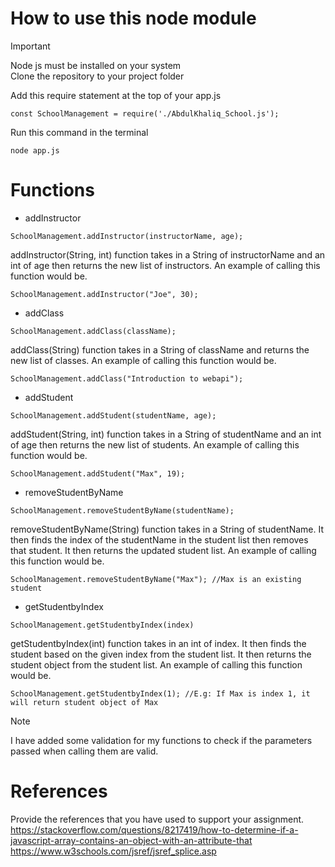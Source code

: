 # How to use this node module

> [!IMPORTANT]
> Node js must be installed on your system </br>
> Clone the repository to your project folder

Add this require statement at the top of your app.js
```
const SchoolManagement = require('./AbdulKhaliq_School.js');
```

Run this command in the terminal
```
node app.js
```


# Functions
* addInstructor
```
SchoolManagement.addInstructor(instructorName, age);
```

addInstructor(String, int) function takes in a String of instructorName and an int of age then returns the new list of instructors. An example of calling this function would be.

```
SchoolManagement.addInstructor("Joe", 30);
```

* addClass
```
SchoolManagement.addClass(className);
```

addClass(String) function takes in a String of className and returns the new list of classes. An example of calling this function would be.

```
SchoolManagement.addClass("Introduction to webapi");
```

* addStudent
```
SchoolManagement.addStudent(studentName, age);
```

addStudent(String, int) function takes in a String of studentName and an int of age then returns the new list of students. An example of calling this function would be.

```
SchoolManagement.addStudent("Max", 19);
```

* removeStudentByName
```
SchoolManagement.removeStudentByName(studentName);
```

removeStudentByName(String) function takes in a String of studentName. It then finds the index of the studentName in the student list then removes that student. It then returns the updated student list. An example of calling this function would be.    

```
SchoolManagement.removeStudentByName("Max"); //Max is an existing student
```

* getStudentbyIndex
```
SchoolManagement.getStudentbyIndex(index)
```

getStudentbyIndex(int) function takes in an int of index. It then finds the student based on the given index from the student list. It then returns the student object from the student list. An example of calling this function would be.

```
SchoolManagement.getStudentbyIndex(1); //E.g: If Max is index 1, it will return student object of Max
```


>[!NOTE]
> I have added some validation for my functions to check if the parameters passed when calling them are valid. 


<!-- You will only need one file, ie, your node module, for this assignment.

In this readme file, describe how to use your node module. It could be similar to **app.js** from Lab2, where you call some functions in your node module and display the output. Describe how to setup your node module, if any. Describe how to call the functions, what parameters required and so on.

You can press **Ctrl+Shift+V** in this file in Visual Studio Code to see a live preview of the readme file.

For some tips in formatting text in readme file, refer to https://docs.github.com/en/get-started/writing-on-github/getting-started-with-writing-and-formatting-on-github/basic-writing-and-formatting-syntax -->

# References
Provide the references that you have used to support your assignment. 
https://stackoverflow.com/questions/8217419/how-to-determine-if-a-javascript-array-contains-an-object-with-an-attribute-that </br>
https://www.w3schools.com/jsref/jsref_splice.asp
